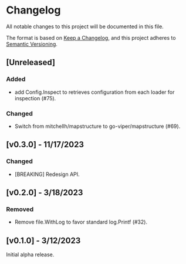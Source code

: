 # Changelog

All notable changes to this project will be documented in this file.

The format is based on [Keep a Changelog](https://keepachangelog.com/en/1.0.0/), and this project adheres
to [Semantic Versioning](https://semver.org/spec/v2.0.0.html).

## [Unreleased]

### Added
- add Config.Inspect to retrieves configuration from each loader for inspection (#75).

### Changed
- Switch from mitchellh/mapstructure to go-viper/mapstructure (#69).

## [v0.3.0] - 11/17/2023

### Changed

- [BREAKING] Redesign API.

## [v0.2.0] - 3/18/2023

### Removed

- Remove file.WithLog to favor standard log.Printf (#32).

## [v0.1.0] - 3/12/2023

Initial alpha release.
